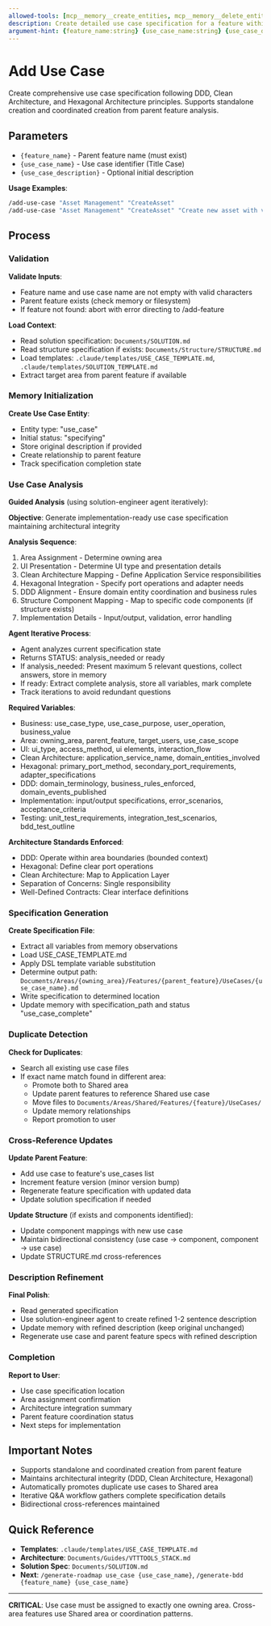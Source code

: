 ```yaml
---
allowed-tools: [mcp__memory__create_entities, mcp__memory__delete_entities, mcp__memory__create_relations, mcp__memory__delete_relations, mcp__memory__add_observations, mcp__memory__delete_observations, mcp__memory__read_graph, mcp__memory__search_nodes, mcp__memory__open_nodes, Task, Read, Write, Bash, TodoWrite]
description: Create detailed use case specification for a feature within area boundaries
argument-hint: {feature_name:string} {use_case_name:string} {use_case_description:string:optional}
---
```


# Add Use Case

Create comprehensive use case specification following DDD, Clean Architecture, and Hexagonal Architecture principles. Supports standalone creation and coordinated creation from parent feature analysis.

## Parameters

- `{feature_name}` - Parent feature name (must exist)
- `{use_case_name}` - Use case identifier (Title Case)
- `{use_case_description}` - Optional initial description

**Usage Examples**:
```bash
/add-use-case "Asset Management" "CreateAsset"
/add-use-case "Asset Management" "CreateAsset" "Create new asset with validation"
```

## Process

### Validation

**Validate Inputs**:
- Feature name and use case name are not empty with valid characters
- Parent feature exists (check memory or filesystem)
- If feature not found: abort with error directing to /add-feature

**Load Context**:
- Read solution specification: `Documents/SOLUTION.md`
- Read structure specification if exists: `Documents/Structure/STRUCTURE.md`
- Load templates: `.claude/templates/USE_CASE_TEMPLATE.md`, `.claude/templates/SOLUTION_TEMPLATE.md`
- Extract target area from parent feature if available

### Memory Initialization

**Create Use Case Entity**:
- Entity type: "use_case"
- Initial status: "specifying"
- Store original description if provided
- Create relationship to parent feature
- Track specification completion state

### Use Case Analysis

**Guided Analysis** (using solution-engineer agent iteratively):

**Objective**: Generate implementation-ready use case specification maintaining architectural integrity

**Analysis Sequence**:
1. Area Assignment - Determine owning area
2. UI Presentation - Determine UI type and presentation details
3. Clean Architecture Mapping - Define Application Service responsibilities
4. Hexagonal Integration - Specify port operations and adapter needs
5. DDD Alignment - Ensure domain entity coordination and business rules
6. Structure Component Mapping - Map to specific code components (if structure exists)
7. Implementation Details - Input/output, validation, error handling

**Agent Iterative Process**:
- Agent analyzes current specification state
- Returns STATUS: analysis_needed or ready
- If analysis_needed: Present maximum 5 relevant questions, collect answers, store in memory
- If ready: Extract complete analysis, store all variables, mark complete
- Track iterations to avoid redundant questions

**Required Variables**:
- Business: use_case_type, use_case_purpose, user_operation, business_value
- Area: owning_area, parent_feature, target_users, use_case_scope
- UI: ui_type, access_method, ui elements, interaction_flow
- Clean Architecture: application_service_name, domain_entities_involved
- Hexagonal: primary_port_method, secondary_port_requirements, adapter_specifications
- DDD: domain_terminology, business_rules_enforced, domain_events_published
- Implementation: input/output specifications, error_scenarios, acceptance_criteria
- Testing: unit_test_requirements, integration_test_scenarios, bdd_test_outline

**Architecture Standards Enforced**:
- DDD: Operate within area boundaries (bounded context)
- Hexagonal: Define clear port operations
- Clean Architecture: Map to Application Layer
- Separation of Concerns: Single responsibility
- Well-Defined Contracts: Clear interface definitions

### Specification Generation

**Create Specification File**:
- Extract all variables from memory observations
- Load USE_CASE_TEMPLATE.md
- Apply DSL template variable substitution
- Determine output path: `Documents/Areas/{owning_area}/Features/{parent_feature}/UseCases/{use_case_name}.md`
- Write specification to determined location
- Update memory with specification_path and status "use_case_complete"

### Duplicate Detection

**Check for Duplicates**:
- Search all existing use case files
- If exact name match found in different area:
  - Promote both to Shared area
  - Update parent features to reference Shared use case
  - Move files to `Documents/Areas/Shared/Features/{feature}/UseCases/`
  - Update memory relationships
  - Report promotion to user

### Cross-Reference Updates

**Update Parent Feature**:
- Add use case to feature's use_cases list
- Increment feature version (minor version bump)
- Regenerate feature specification with updated data
- Update solution specification if needed

**Update Structure** (if exists and components identified):
- Update component mappings with new use case
- Maintain bidirectional consistency (use case → component, component → use case)
- Update STRUCTURE.md cross-references

### Description Refinement

**Final Polish**:
- Read generated specification
- Use solution-engineer agent to create refined 1-2 sentence description
- Update memory with refined description (keep original unchanged)
- Regenerate use case and parent feature specs with refined description

### Completion

**Report to User**:
- Use case specification location
- Area assignment confirmation
- Architecture integration summary
- Parent feature coordination status
- Next steps for implementation

## Important Notes

- Supports standalone and coordinated creation from parent feature
- Maintains architectural integrity (DDD, Clean Architecture, Hexagonal)
- Automatically promotes duplicate use cases to Shared area
- Iterative Q&A workflow gathers complete specification details
- Bidirectional cross-references maintained

## Quick Reference

- **Templates**: `.claude/templates/USE_CASE_TEMPLATE.md`
- **Architecture**: `Documents/Guides/VTTTOOLS_STACK.md`
- **Solution Spec**: `Documents/SOLUTION.md`
- **Next**: `/generate-roadmap use_case {use_case_name}`, `/generate-bdd {feature_name} {use_case_name}`

---

**CRITICAL**: Use case must be assigned to exactly one owning area. Cross-area features use Shared area or coordination patterns.
